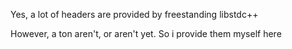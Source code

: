 Yes, a lot of headers are provided by freestanding libstdc++

However, a ton aren't, or aren't yet. So i provide them myself here